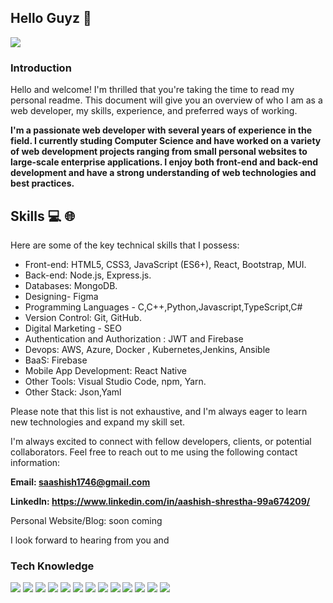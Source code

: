 ## Hello Guyz :wave:

![ ](https://komarev.com/ghpvc/?username=saashish7070)
### **Introduction**

Hello and welcome! I'm thrilled that you're taking the time to read my personal readme. This document will give you an overview of who I am as a web developer, my skills, experience, and preferred ways of working.

**I'm a passionate web developer with several years of experience in the field. I currently studing Computer Science and have worked on a variety of web development projects ranging from small personal websites to large-scale enterprise applications. I enjoy both front-end and back-end development and have a strong understanding of web technologies and best practices.**

## Skills :computer: :globe_with_meridians:

Here are some of the key technical skills that I possess:

- Front-end: HTML5, CSS3, JavaScript (ES6+), React, Bootstrap, MUI.
- Back-end: Node.js, Express.js.
- Databases:  MongoDB.
- Designing- Figma
- Programming Languages - C,C++,Python,Javascript,TypeScript,C#
- Version Control: Git, GitHub.
-  Digital Marketing - SEO
- Authentication and Authorization : JWT and Firebase
- Devops: AWS, Azure, Docker , Kubernetes,Jenkins, Ansible 
- BaaS: Firebase
- Mobile App Development: React Native
- Other Tools: Visual Studio Code, npm, Yarn.
- Other Stack: Json,Yaml

Please note that this list is not exhaustive, and I'm always eager to learn new technologies and expand my skill set.

I'm always excited to connect with fellow developers, clients, or potential collaborators. Feel free to reach out to me using the following contact information:

**Email: saashish1746@gmail.com**

**LinkedIn: https://www.linkedin.com/in/aashish-shrestha-99a674209/**

Personal Website/Blog: soon coming

I look forward to hearing from you and


### Tech Knowledge

<!-- <img src="https://img.shields.io/badge/python%20-%2314354C.svg?&style=for-the-badge&logo=python&logoColor=white"/> -->
![](https://img.shields.io/badge/JavaScript-black?style=for-the-badge&logo=javascript)
![](https://img.shields.io/badge/NodeJS-black?style=for-the-badge&logo=node.js)
![](https://img.shields.io/badge/ReactJS-black?style=for-the-badge&logo=react)
![](https://img.shields.io/badge/Bash-black?style=for-the-badge&logo=gnu-bash)
![](https://img.shields.io/badge/C%2B%2B-black?style=for-the-badge&logo=c%2B%2B)
![](https://img.shields.io/badge/Python-black?style=for-the-badge&logo=python&logoColor=white)
![](https://img.shields.io/badge/MongoDB-black?style=for-the-badge&logo=mongodb&logoColor=white)
![](https://img.shields.io/badge/Firebase-black?style=for-the-badge&logo=firebase)
![](https://img.shields.io/badge/JWT-black?style=for-the-badge&logo=json-web-tokens&logoColor=white)
![](https://img.shields.io/badge/Docker-black?style=for-the-badge&logo=docker)
![](https://img.shields.io/badge/Kubernetes-black?style=for-the-badge&logo=kubernetes)
![](https://img.shields.io/badge/AWS-black?style=for-the-badge&logo=amazon-aws)
![](https://img.shields.io/badge/Azure-black?style=for-the-badge&logo=microsoftazure)


